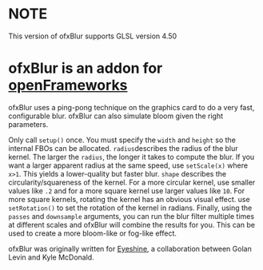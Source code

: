 # NOTE

This version of ofxBlur supports GLSL version 4.50


# ofxBlur is an addon for [openFrameworks](http://openframeworks.cc)

ofxBlur uses a ping-pong technique on the graphics card to do a very fast, configurable blur. ofxBlur can also simulate bloom given the right parameters.

Only call `setup()` once. You must specify the `width` and `height` so the internal FBOs can be allocated. `radius`describes the radius of the blur kernel. The larger the `radius`, the longer it takes to compute the blur. If you want a larger apparent radius at the same speed, use `setScale(x)` where `x>1`. This yields a lower-quality but faster blur. `shape` describes the circularity/squareness of the kernel. For a more circular kernel, use smaller values like `.2` and for a more square kernel use larger values like `10`. For more square kernels, rotating the kernel has an obvious visual effect. use `setRotation()` to set the rotation of the kernel in radians. Finally, using the `passes` and `downsample` arguments, you can run the blur filter multiple times at different scales and ofxBlur will combine the results for you. This can be used to create a more bloom-like or fog-like effect.

ofxBlur was originally written for [Eyeshine](https://github.com/kylemcdonald/Eyeshine), a collaboration between Golan Levin and Kyle McDonald.
